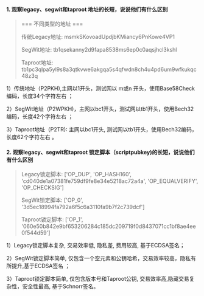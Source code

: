#### 1. 观察legacy、segwit和taproot 地址的长短，说说他们有什么区别

>  === 不同类型的地址 ===  
>
>  传统Legacy地址: msmkSKovoadUpdjbKMiancy6PnKowe4VP1  
>
>  SegWit地址: tb1qsekanny2d9fapa8538ms6ep0c0aqsjhcl3kshl  
>
>  Taproot地址: tb1pc3qlpa5yl9s8a3qtkvwe6akgqa5s4qfwdn8ch4u4pd6um9wfkukqc48z3q



1）传统地址（P2PKH),主网以1开头，测试网以 m或n 开头，使用Base58Check编码，长度34个字符左右  ；

2）SegWit地址（P2WPKH)，主网以bc1开头，测试网以tb1开头，使用Bech32编码，长度42个字符左右  ；

3）Taproot地址（P2TR): 主网以bc1开头, 测试网以tb1开头，使用Bech32编码，长度62个字符左右  。



#### 2. 观察legacy、segwit和taproot 锁定脚本（scriptpubkey)的长短，说说他们有什么区别

> Legacy锁定脚本: ['OP_DUP', 'OP_HASH160', 'cd040de1a07381fe759df9fe8e34e5218ac72a4a', 'OP_EQUALVERIFY', 'OP_CHECKSIG']  
>
> SegWit锁定脚本: ['OP_0', '3d5ec18994fa792a6f5c6a3110fa9b7f2c739dcf']  
>
> Taproot锁定脚本: ['OP_1', '060e50b842e9bf653206284c185dc209719f0d8437071cc1bf8ae4ee0f544d59']



1）Legacy锁定脚本复杂, 交易效率低, 隐私差, 费用较高, 基于ECDSA签名；

2）SegWit锁定脚本简单, 仅包含一个空元素和公钥哈希，交易效率较高，隐私有所提升,基于ECDSA签名 ；

3）Taproot锁定脚本简单, 仅包含版本号和Taproot公钥, 交易效率高,隐藏交易复杂性，安全性最高, 基于Schnorr签名。